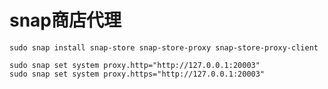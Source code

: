 # snap商店代理


```shell
sudo snap install snap-store snap-store-proxy snap-store-proxy-client
```

```shell
sudo snap set system proxy.http="http://127.0.0.1:20003"
sudo snap set system proxy.https="http://127.0.0.1:20003"
```